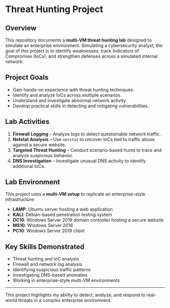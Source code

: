 # Threat Hunting Project

## Overview
This repository documents a **multi-VM threat hunting lab** designed to simulate an enterprise environment. Simulating a cybersecurity analyst, the goal of this project is to identify weaknesses, track Indicators of Compromise (IoCs), and strengthen defenses across a simulated internal network.  

## Project Goals
- Gain hands-on experience with threat hunting techniques.  
- Identify and analyze IoCs across multiple scenarios.  
- Understand and investigate abnormal network activity.  
- Develop practical skills in detecting and mitigating vulnerabilities.  

## Lab Activities
1. **Firewall Logging** – Analyze logs to detect questionable network traffic.  
2. **Netstat Analysis** – Use `netstat` to uncover IoCs tied to traffic abuse against a secure website.  
3. **Targeted Threat Hunting** – Conduct scenario-based hunts to trace and analyze suspicious behavior.  
4. **DNS Investigation** – Investigate unusual DNS activity to identify additional IoCs.  

## Lab Environment
This project uses a **multi-VM setup** to replicate an enterprise-style infrastructure:  
- **LAMP**: Ubuntu server hosting a web application  
- **KALI**: Debian-based penetration testing system  
- **DC10**: Windows Server 2019 domain controller hosting a secure website  
- **MS10**: Windows Server 2016  
- **PC10**: Windows Server 2019 client  

## Key Skills Demonstrated
- Threat hunting and IoC analysis  
- Firewall and network log analysis  
- Identifying suspicious traffic patterns  
- Investigating DNS-based anomalies  
- Working in enterprise-style multi-VM environments  

---
This project highlights my ability to detect, analyze, and respond to real-world threats in a complex enterprise environment.
